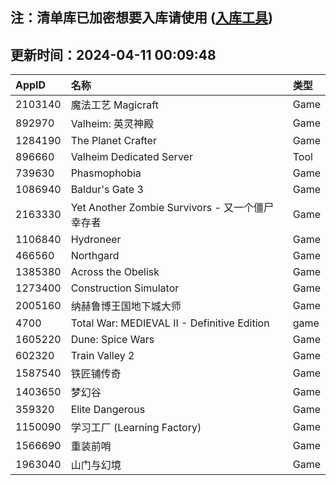 ## 注：清单库已加密想要入库请使用 ([入库工具](https://github.com/BlankTMing/ManifestAutoUpdate/releases))

## 更新时间：2024-04-11 00:09:48
| AppID | 名称 | 类型  |
| :-------------------- | :----------------------------- | :----------- |
| 2103140 | 魔法工艺 Magicraft| Game |
| 892970 | Valheim: 英灵神殿| Game |
| 1284190 | The Planet Crafter| Game |
| 896660 | Valheim Dedicated Server| Tool |
| 739630 | Phasmophobia| Game |
| 1086940 | Baldur's Gate 3| Game |
| 2163330 | Yet Another Zombie Survivors - 又一个僵尸幸存者| Game |
| 1106840 | Hydroneer| Game |
| 466560 | Northgard| Game |
| 1385380 | Across the Obelisk| Game |
| 1273400 | Construction Simulator| Game |
| 2005160 | 纳赫鲁博王国地下城大师| Game |
| 4700 | Total War: MEDIEVAL II - Definitive Edition| game |
| 1605220 | Dune: Spice Wars| Game |
| 602320 | Train Valley 2| Game |
| 1587540 | 铁匠铺传奇| Game |
| 1403650 | 梦幻谷| Game |
| 359320 | Elite Dangerous| Game |
| 1150090 | 学习工厂 (Learning Factory)| Game |
| 1566690 | 重装前哨| Game |
| 1963040 | 山门与幻境| Game |
